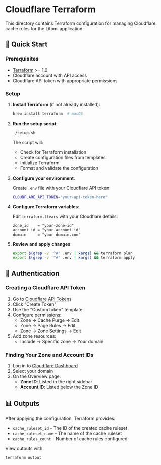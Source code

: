 # Cloudflare Terraform

This directory contains Terraform configuration for managing Cloudflare cache rules for the Litomi application.

## 🚀 Quick Start

### Prerequisites

- [Terraform](https://www.terraform.io/downloads) >= 1.0
- Cloudflare account with API access
- Cloudflare API token with appropriate permissions

### Setup

1. **Install Terraform** (if not already installed):

   ```bash
   brew install terraform  # macOS
   ```

2. **Run the setup script**:

   ```bash
   ./setup.sh
   ```

   The script will:

   - Check for Terraform installation
   - Create configuration files from templates
   - Initialize Terraform
   - Format and validate the configuration

3. **Configure your environment**:

   Create `.env` file with your Cloudflare API token:

   ```bash
   CLOUDFLARE_API_TOKEN="your-api-token-here"
   ```

4. **Configure Terraform variables**:

   Edit `terraform.tfvars` with your Cloudflare details:

   ```hcl
   zone_id    = "your-zone-id"
   account_id = "your-account-id"
   domain     = "your-domain.com"
   ```

5. **Review and apply changes**:

   ```bash
   export $(grep -v '^#' .env | xargs) && terraform plan
   export $(grep -v '^#' .env | xargs) && terraform apply
   ```

## 🔑 Authentication

### Creating a Cloudflare API Token

1. Go to [Cloudflare API Tokens](https://dash.cloudflare.com/profile/api-tokens)
2. Click "Create Token"
3. Use the "Custom token" template
4. Configure permissions:
   - Zone → Cache Purge → Edit
   - Zone → Page Rules → Edit
   - Zone → Zone Settings → Edit
5. Add zone resources:
   - Include → Specific zone → Your domain

### Finding Your Zone and Account IDs

1. Log in to [Cloudflare Dashboard](https://dash.cloudflare.com)
2. Select your domain
3. On the Overview page:
   - **Zone ID**: Listed in the right sidebar
   - **Account ID**: Listed below the Zone ID

## 📊 Outputs

After applying the configuration, Terraform provides:

- `cache_ruleset_id` - The ID of the created cache ruleset
- `cache_ruleset_name` - The name of the cache ruleset
- `cache_rules_count` - Number of cache rules configured

View outputs with:

```bash
terraform output
```

